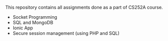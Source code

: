 This repository contains all assignments done as a part of CS252A course.

- Socket Programming
- SQL and MongoDB
- Ionic App
- Secure session management (using PHP and SQL)
